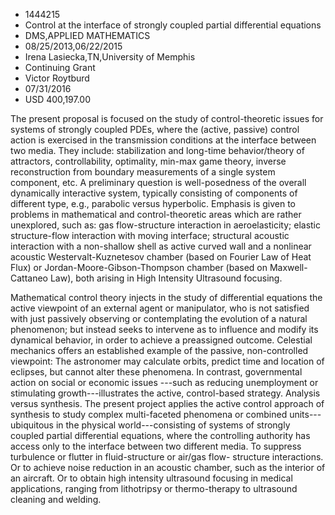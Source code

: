 
* 1444215
* Control at the interface of strongly coupled partial differential equations
* DMS,APPLIED MATHEMATICS
* 08/25/2013,06/22/2015
* Irena Lasiecka,TN,University of Memphis
* Continuing Grant
* Victor Roytburd
* 07/31/2016
* USD 400,197.00

The present proposal is focused on the study of control-theoretic issues for
systems of strongly coupled PDEs, where the (active, passive) control action is
exercised in the transmission conditions at the interface between two media.
They include: stabilization and long-time behavior/theory of attractors,
controllability, optimality, min-max game theory, inverse reconstruction from
boundary measurements of a single system component, etc. A preliminary question
is well-posedness of the overall dynamically interactive system, typically
consisting of components of different type, e.g., parabolic versus hyperbolic.
Emphasis is given to problems in mathematical and control-theoretic areas which
are rather unexplored, such as: gas flow-structure interaction in
aeroelasticity; elastic structure-flow interaction with moving interface;
structural acoustic interaction with a non-shallow shell as active curved wall
and a nonlinear acoustic Westervalt-Kuznetesov chamber (based on Fourier Law of
Heat Flux) or Jordan-Moore-Gibson-Thompson chamber (based on Maxwell-Cattaneo
Law), both arising in High Intensity Ultrasound focusing.

Mathematical control theory injects in the study of differential equations the
active viewpoint of an external agent or manipulator, who is not satisfied with
just passively observing or contemplating the evolution of a natural phenomenon;
but instead seeks to intervene as to influence and modify its dynamical
behavior, in order to achieve a preassigned outcome. Celestial mechanics offers
an established example of the passive, non-controlled viewpoint: The astronomer
may calculate orbits, predict time and location of eclipses, but cannot alter
these phenomena. In contrast, governmental action on social or economic issues
---such as reducing unemployment or stimulating growth---illustrates the active,
control-based strategy. Analysis versus synthesis. The present project applies
the active control approach of synthesis to study complex multi-faceted
phenomena or combined units---ubiquitous in the physical world---consisting of
systems of strongly coupled partial differential equations, where the
controlling authority has access only to the interface between two different
media. To suppress turbulence or flutter in fluid-structure or air/gas flow-
structure interactions. Or to achieve noise reduction in an acoustic chamber,
such as the interior of an aircraft. Or to obtain high intensity ultrasound
focusing in medical applications, ranging from lithotripsy or thermo-therapy to
ultrasound cleaning and welding.
